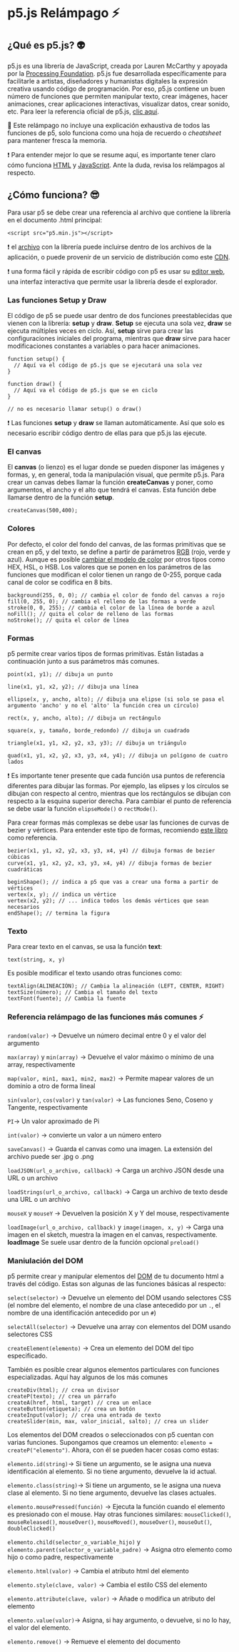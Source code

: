 # p5.js Relámpago :zap:

## ¿Qué es p5.js? :alien:
p5.js es una librería de JavaScript, creada por Lauren McCarthy y apoyada por la [Processing Foundation](https://processingfoundation.org/). p5.js fue desarrollada específicamente para facilitarle a artistas, diseñadores y humanistas digitales la expresión creativa usando código de programación. Por eso, p5.js contiene un buen número de funciones que permiten manipular texto, crear imágenes, hacer animaciones, crear aplicaciones interactivas, visualizar datos, crear sonido, etc. Para leer la referencia oficial de p5.js, [clic aquí](https://p5js.org/es/reference/).

:speak_no_evil: Este relámpago no incluye una explicación exhaustiva de todos las funciones de p5, solo funciona como una hoja de recuerdo o *cheatsheet* para mantener fresca la memoria.

:exclamation: Para entender mejor lo que se resume aquí, es importante tener claro cómo funciona [HTML](https://github.com/srsergiorodriguez/relampagos/blob/master/docs/html.md) y [JavaScript](https://github.com/srsergiorodriguez/relampagos/blob/master/docs/javascript.md). Ante la duda, revisa los relámpagos al respecto.

## ¿Cómo funciona? :sunglasses:
Para usar p5 se debe crear una referencia al archivo que contiene la librería en el documento .html principal:

`<script src="p5.min.js"></script>`

:exclamation: el [archivo](https://p5js.org/download/) con la librería puede incluirse dentro de los archivos de la aplicación, o puede provenir de un servicio de distribución como este [CDN](https://cdn.jsdelivr.net/npm/p5).

:exclamation: una forma fácil y rápida de escribir código con p5 es usar su [editor web](https://editor.p5js.org/), una interfaz interactiva que permite usar la librería desde el explorador.

### Las funciones Setup y Draw
El código de p5 se puede usar dentro de dos funciones preestablecidas que vienen con la librería: **setup** y **draw**.
**Setup** se ejecuta una sola vez, **draw** se ejecuta múltiples veces en ciclo. Así, **setup** sirve para crear las configuraciones iniciales del programa, mientras que **draw** sirve para hacer modificaciones constantes a variables o para hacer animaciones.

```
function setup() {
  // Aquí va el código de p5.js que se ejecutará una sola vez
}

function draw() {
  // Aquí va el código de p5.js que se en ciclo
}

// no es necesario llamar setup() o draw()
```

:exclamation: Las funciones **setup** y **draw** se llaman automáticamente. Así que solo es necesario escribir código dentro de ellas para que p5.js las ejecute.

### El canvas
El **canvas** (o lienzo) es el lugar donde se pueden disponer las imágenes y formas, y, en general, toda la manipulación visual, que permite p5.js.
Para crear un canvas debes llamar la función **createCanvas** y poner, como argumentos, el ancho y el alto que tendrá el canvas. Esta función debe llamarse dentro de la función **setup**.

`createCanvas(500,400);`

### Colores
Por defecto, el color del fondo del canvas, de las formas primitivas que se crean en p5, y del texto, se define a partir de parámetros [RGB](https://es.wikipedia.org/wiki/RGB) (rojo, verde y azul). Aunque es posible [cambiar el modelo de color](https://p5js.org/es/reference/#/p5/colorMode) por otros tipos como HEX, HSL, o HSB.
Los valores que se ponen en los parámetros de las funciones que modifican el color tienen un rango de 0-255, porque cada canal de color se codifica en 8 bits.

```
background(255, 0, 0); // cambia el color de fondo del canvas a rojo
fill(0, 255, 0); // cambia el relleno de las formas a verde
stroke(0, 0, 255); // cambia el color de la línea de borde a azul
noFill(); // quita el color de relleno de las formas
noStroke(); // quita el color de línea
```

### Formas
p5 permite crear varios tipos de formas primitivas. Están listadas a continuación junto a sus parámetros más comunes.

```
point(x1, y1); // dibuja un punto

line(x1, y1, x2, y2); // dibuja una línea

ellipse(x, y, ancho, alto); // dibuja una elipse (si solo se pasa el argumento 'ancho' y no el 'alto' la función crea un círculo)

rect(x, y, ancho, alto); // dibuja un rectángulo

square(x, y, tamaño, borde_redondo) // dibuja un cuadrado

triangle(x1, y1, x2, y2, x3, y3); // dibuja un triángulo

quad(x1, y1, x2, y2, x3, y3, x4, y4); // dibuja un polígono de cuatro lados
```

:exclamation: Es importante tener presente que cada función usa puntos de referencia diferentes para dibujar las formas. Por ejemplo, las elipses y los círculos se dibujan con respecto al centro, mientras que los rectángulos se dibujan con respecto a la esquina superior derecha. Para cambiar el punto de referencia se debe usar la función `elipseMode()` o `rectMode()`.

Para crear formas más complexas se debe usar las funciones de curvas de bezier y vértices. Para entender este tipo de formas, recomiendo [este libro](https://programmingdesignsystems.com/shape/custom-shapes/index.html#custom-shapes-pANLh0l) como referencia.

```
bezier(x1, y1, x2, y2, x3, y3, x4, y4) // dibuja formas de bezier cúbicas
curve(x1, y1, x2, y2, x3, y3, x4, y4) // dibuja formas de bezier cuadráticas

beginShape(); // indica a p5 que vas a crear una forma a partir de vértices
vertex(x, y); // indica un vértice
vertex(x2, y2); // ... indica todos los demás vértices que sean necesarios
endShape(); // termina la figura
```

### Texto
Para crear texto en el canvas, se usa la función **text**:

`text(string, x, y)`

Es posible modificar el texto usando otras funciones como:

```
textAlign(ALINEACIÓN); // Cambia la alineación (LEFT, CENTER, RIGHT)
textSize(número); // Cambia el tamaño del texto
textFont(fuente); // Cambia la fuente
```

### Referencia relámpago de las funciones más comunes :zap:
`random(valor)` -> Devuelve un número decimal entre 0 y el valor del argumento

`max(array)` y `min(array)` -> Devuelve el valor máximo o mínimo de una array, respectivamente

`map(valor, min1, max1, min2, max2)` -> Permite mapear valores de un dominio a otro de forma lineal

`sin(valor)`, `cos(valor)` y `tan(valor)` -> Las funciones Seno, Coseno y Tangente, respectivamente

`PI`-> Un valor aproximado de Pi

`int(valor)` -> convierte un valor a un número entero

`saveCanvas()` -> Guarda el canvas como una imagen. La extensión del archivo puede ser .jpg o .png

`loadJSON(url_o_archivo, callback)` -> Carga un archivo JSON desde una URL o un archivo

`loadStrings(url_o_archivo, callback)` -> Carga un archivo de texto desde una URL o un archivo

`mouseX` y `mouseY` -> Devuelven la posición X y Y del mouse, respectivamente

`loadImage(url_o_archivo, callback)` y `image(imagen, x, y)` -> Carga una imagen en el sketch, muestra la imagen en el canvas, respectivamente. **loadImage** Se suele usar dentro de la función opcional `preload()`

### Maniulación del DOM
p5 permite crear y manipular elementos del [DOM](https://es.wikipedia.org/wiki/Document_Object_Model) de tu documento html a través del código. Estas son algunas de las funciones básicas al respecto:

`select(selector)` -> Devuelve un elemento del DOM usando selectores CSS (el nombre del elemento, el nombre de una clase antecedido por un `.`, el nombre de una identificación antecedido por un `#`)

`selectAll(selector)` -> Devuelve una array con elementos del DOM usando selectores CSS

`createElement(elemento)` -> Crea un elemento del DOM del tipo especificado.

También es posible crear algunos elementos particulares con funciones especializadas. Aquí hay algunos de los más comunes

```
createDiv(html); // crea un divisor
createP(texto); // crea un párrafo
createA(href, html, target) // crea un enlace
createButton(etiqueta); // crea un botón
createInput(valor); // crea una entrada de texto
createSlider(min, max, valor_inicial, salto); // crea un slider
```

Los elementos del DOM creados o seleccionados con p5 cuentan con varias funciones. Supongamos que creamos un elemento: `elemento = createP("elemento")`. Ahora, con él se pueden hacer cosas como estas:

`elemento.id(string)`-> Si tiene un argumento, se le asigna una nueva identificación al elemento. Si no tiene argumento, devuelve la id actual.

`elemento.class(string)`-> Si tiene un argumento, se le asigna una nueva clase al elemento. Si no tiene argumento, devuelve las clases actuales.

`elemento.mousePressed(función)` -> Ejecuta la función cuando el elemento es presionado con el mouse. Hay otras funciones similares: `mouseClicked()`, `mouseReleased()`, `mouseOver()`, `mouseMoved()`, `mouseOver()`, `mouseOut()`, `doubleClicked()`

`elemento.child(selector_o_variable_hijo)` y `elemento.parent(selector_o_variable_padre)` -> Asigna otro elemento como hijo o como padre, respectivamente

`elemento.html(valor)` -> Cambia el atributo html del elemento

`elemento.style(clave, valor)` -> Cambia el estilo CSS del elemento

`elemento.attribute(clave, valor)` -> Añade o modifica un atributo del elemento

`elemento.value(valor)`-> Asigna, si hay argumento, o devuelve, si no lo hay, el valor del elemento.

`elemento.remove()` -> Remueve el elemento del documento
